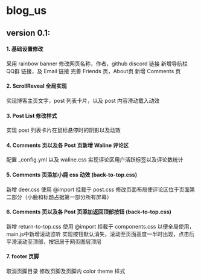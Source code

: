 # blog_us

## version 0.1:
#### 1. 基础设置修改
采用 rainbow banner
修改网页名称，作者，github discord 链接
新增导航栏 QQ群 链接，及 Email 链接
完善 Friends 页，About页
新增 Comments 页
#### 2. ScrollReveal 全局实现
实现博客主页文字，post 列表卡片，以及 post 内容滑动载入动效
#### 3. Post List 修改样式
实现 post 列表卡片在鼠标悬停时的阴影以及动效
#### 4. Comments 页以及各 Post 页新增 Waline 评论区
配置 _config.yml 以及 waline.css
实现评论区用户活跃标签以及评论数统计
#### 5. Comments 页添加小鹿 css 动效 (back-to-top.css)
新增 deer.css
使用 @import 挂载于 post.css
修改页面布局使评论区位于页面第二部分（小鹿和标题占据第一部分所有屏幕）
#### 6. Comments 页以及各 Post 页添加返回顶部按钮 (back-to-top.css)
新增 return-to-top.css
使用 @import 挂载于 components.css 以便全局使用，main.js中新增滚动监听
实现按钮默认消失，滚动至页面高度一半时出现，点击后平滑滚动至顶部，按钮居于网页图层顶层
#### 7. footer 页脚
取消页脚目录
修改页脚及页脚内 color theme 样式
